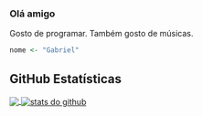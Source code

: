 ### Olá amigo

Gosto de programar. Também gosto de músicas.


```r
nome <- "Gabriel"
```


## **GitHub Estatísticas**

<a href="https://github.com/Gurupreet">
  <img align="center" src="https://github-readme-stats.vercel.app/api/top-langs/?username=gvheisler&theme=dracula&hide_langs_below=1" />
</a>

<a href="https://github.com/Gurupreet">
 <img align="center" src="https://github-readme-stats.vercel.app/api?username=gvheisler&show_icons=true&theme=dracula&line_height=27" alt="stats do github"/>
</a>


